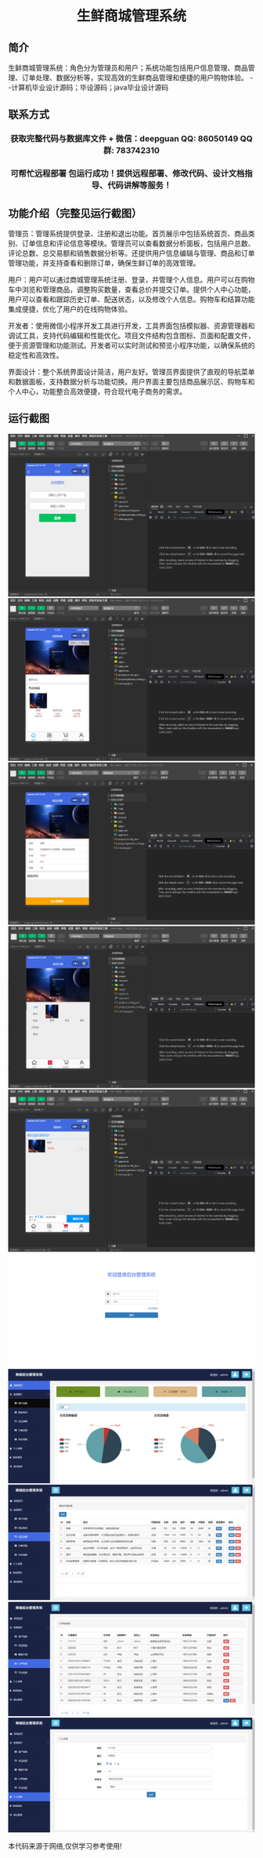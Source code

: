 <p><h1 align="center">生鲜商城管理系统</h1></p>

## 简介
生鲜商城管理系统：角色分为管理员和用户；系统功能包括用户信息管理、商品管理、订单处理、数据分析等，实现高效的生鲜商品管理和便捷的用户购物体验。    --计算机毕业设计源码；毕设源码；java毕业设计源码


## 联系方式
<p><h3 align="center">获取完整代码与数据库文件 + 微信：deepguan QQ: 86050149 QQ群: 783742310</h3></p>
<p><h3 align="center">可帮忙远程部署 包运行成功！提供远程部署、修改代码、设计文档指导、代码讲解等服务！</h3></p>

## 功能介绍（完整见运行截图）
管理员：管理系统提供登录、注册和退出功能。首页展示中包括系统首页、商品类别、订单信息和评论信息等模块。管理员可以查看数据分析面板，包括用户总数、评论总数、总交易额和销售数据分析等。还提供用户信息编辑与管理、商品和订单管理功能，并支持查看和删除订单，确保生鲜订单的高效管理。

用户：用户可以通过商城管理系统注册、登录，并管理个人信息。用户可以在购物车中浏览和管理商品，调整购买数量，查看总价并提交订单。提供个人中心功能，用户可以查看和跟踪历史订单、配送状态，以及修改个人信息。购物车和结算功能集成便捷，优化了用户的在线购物体验。

开发者：使用微信小程序开发工具进行开发，工具界面包括模拟器、资源管理器和调试工具，支持代码编辑和性能优化。项目文件结构包含图标、页面和配置文件，便于资源管理和功能测试。开发者可以实时测试和预览小程序功能，以确保系统的稳定性和高效性。

界面设计：整个系统界面设计简洁，用户友好。管理员界面提供了直观的导航菜单和数据面板，支持数据分析与功能切换。用户界面主要包括商品展示区、购物车和个人中心，功能整合高效便捷，符合现代电子商务的需求。


## 运行截图
![](imgs/588112-20230212125345656-888558338.png)
![](imgs/588112-20230212125350644-1339938265.png)
![](imgs/588112-20230212125355869-181404377.png)
![](imgs/588112-20230212125400329-869396456.png)
![](imgs/588112-20230212125405571-2062179600.png)
![](imgs/588112-20230212125429597-312550159.png)
![](imgs/588112-20230212125434989-738145653.png)
![](imgs/588112-20230212125440097-1155739504.png)
![](imgs/588112-20230212125444870-1624673839.png)
![](imgs/588112-20230212125449430-295652793.png)

<p>本代码来源于网络,仅供学习参考使用!</p>

